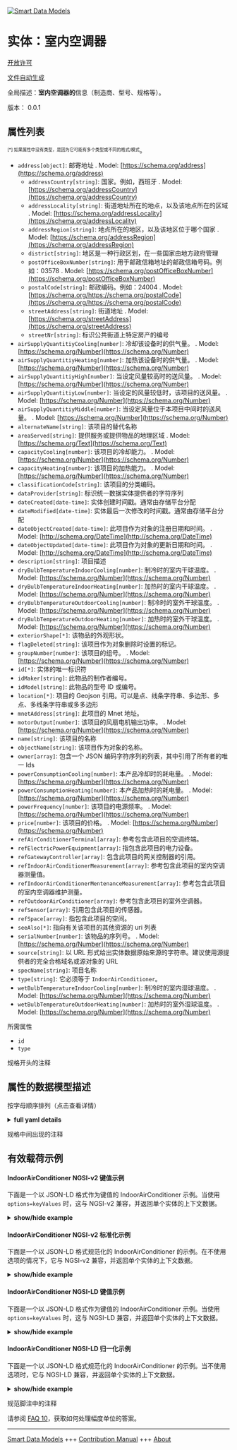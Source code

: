 <!-- 10-Header -->  
[![Smart Data Models](https://smartdatamodels.org/wp-content/uploads/2022/01/SmartDataModels_logo.png "Logo")](https://smartdatamodels.org)  
实体：室内空调器  
========<!-- /10-Header -->  
<!-- 15-License -->  
[开放许可](https://github.com/smart-data-models//dataModel.ZEB/blob/master/IndoorAirConditioner/LICENSE.md)  
[文件自动生成](https://docs.google.com/presentation/d/e/2PACX-1vTs-Ng5dIAwkg91oTTUdt8ua7woBXhPnwavZ0FxgR8BsAI_Ek3C5q97Nd94HS8KhP-r_quD4H0fgyt3/pub?start=false&loop=false&delayms=3000#slide=id.gb715ace035_0_60)  
<!-- /15-License -->  
<!-- 20-Description -->  
全局描述：**室内空调器的**信息（制造商、型号、规格等）。  
版本： 0.0.1  
<!-- /20-Description -->  
<!-- 30-PropertiesList -->  

## 属性列表  

<sup><sub>[*] 如果属性中没有类型，是因为它可能有多个类型或不同的格式/模式</sub></sup>。  
- `address[object]`: 邮寄地址  . Model: [https://schema.org/address](https://schema.org/address)	- `addressCountry[string]`: 国家。例如，西班牙  . Model: [https://schema.org/addressCountry](https://schema.org/addressCountry)  
	- `addressLocality[string]`: 街道地址所在的地点，以及该地点所在的区域  . Model: [https://schema.org/addressLocality](https://schema.org/addressLocality)  
	- `addressRegion[string]`: 地点所在的地区，以及该地区位于哪个国家  . Model: [https://schema.org/addressRegion](https://schema.org/addressRegion)  
	- `district[string]`: 地区是一种行政区划，在一些国家由地方政府管理    
	- `postOfficeBoxNumber[string]`: 用于邮政信箱地址的邮政信箱号码。例如：03578  . Model: [https://schema.org/postOfficeBoxNumber](https://schema.org/postOfficeBoxNumber)  
	- `postalCode[string]`: 邮政编码。例如：24004  . Model: [https://schema.org/https://schema.org/postalCode](https://schema.org/https://schema.org/postalCode)  
	- `streetAddress[string]`: 街道地址  . Model: [https://schema.org/streetAddress](https://schema.org/streetAddress)  
	- `streetNr[string]`: 标识公共街道上特定房产的编号    
- `airSupplyQuantitiyCooling[number]`: 冷却该设备时的供气量。  . Model: [https://schema.org/Number](https://schema.org/Number)- `airSupplyQuantitiyHeating[number]`: 加热该设备时的供气量。  . Model: [https://schema.org/Number](https://schema.org/Number)- `airSupplyQuantitiyHigh[number]`: 当设定风量较高时的送风量。  . Model: [https://schema.org/Number](https://schema.org/Number)- `airSupplyQuantitiyLow[number]`: 当设定的风量较低时，该项目的送风量。  . Model: [https://schema.org/Number](https://schema.org/Number)- `airSupplyQuantitiyMiddle[number]`: 当设定风量位于本项目中间时的送风量。  . Model: [https://schema.org/Number](https://schema.org/Number)- `alternateName[string]`: 该项目的替代名称  - `areaServed[string]`: 提供服务或提供物品的地理区域  . Model: [https://schema.org/Text](https://schema.org/Text)- `capacityCooling[number]`: 该项目的冷却能力。  . Model: [https://schema.org/Number](https://schema.org/Number)- `capacityHeating[number]`: 该项目的加热能力。  . Model: [https://schema.org/Number](https://schema.org/Number)- `classificationCode[string]`: 该项目的分类编码。  - `dataProvider[string]`: 标识统一数据实体提供者的字符序列  - `dateCreated[date-time]`: 实体创建时间戳。通常由存储平台分配  - `dateModified[date-time]`: 实体最后一次修改的时间戳。通常由存储平台分配  - `dateObjectCreated[date-time]`: 此项目作为对象的注册日期和时间。  . Model: [http://schema.org/DateTime](http://schema.org/DateTime)- `dateObjectUpdated[date-time]`: 此项目作为对象的更新日期和时间。  . Model: [http://schema.org/DateTime](http://schema.org/DateTime)- `description[string]`: 项目描述  - `dryBulbTemperatureIndoorCooling[number]`: 制冷时的室内干球温度。  . Model: [https://schema.org/Number](https://schema.org/Number)- `dryBulbTemperatureIndoorHeating[number]`: 加热时的室内干球温度。  . Model: [https://schema.org/Number](https://schema.org/Number)- `dryBulbTemperatureOutdoorCooling[number]`: 制冷时的室外干球温度。  . Model: [https://schema.org/Number](https://schema.org/Number)- `dryBulbTemperatureOutdoorHeating[number]`: 加热时的室外干球温度。  . Model: [https://schema.org/Number](https://schema.org/Number)- `exteriorShape[*]`: 该物品的外观形状。  - `flagDeleted[string]`: 该项目作为对象删除时设置的标记。  - `groupNumber[number]`: 该项目的组号。  . Model: [https://schema.org/Number](https://schema.org/Number)- `id[*]`: 实体的唯一标识符  - `idMaker[string]`: 此物品的制作者编号。  - `idModel[string]`: 此物品的型号 ID 或编号。  - `location[*]`: 项目的 Geojson 引用。可以是点、线条字符串、多边形、多点、多线条字符串或多多边形  - `mnetAddress[string]`: 此项目的 Mnet 地址。  - `motorOutput[number]`: 该项目的风扇电机输出功率。  . Model: [https://schema.org/Number](https://schema.org/Number)- `name[string]`: 该项目的名称  - `objectName[string]`: 该项目作为对象的名称。  - `owner[array]`: 包含一个 JSON 编码字符序列的列表，其中引用了所有者的唯一 Ids  - `powerConsumptionCooling[number]`: 本产品冷却时的耗电量。  . Model: [https://schema.org/Number](https://schema.org/Number)- `powerConsumptionHeating[number]`: 本产品加热时的耗电量。  . Model: [https://schema.org/Number](https://schema.org/Number)- `powerFrequency[number]`: 该项目的电源频率。  . Model: [https://schema.org/Number](https://schema.org/Number)- `price[number]`: 该项目的价格。  . Model: [https://schema.org/Number](https://schema.org/Number)- `refAirConditionerTerminal[array]`: 参考包含此项目的空调终端。  - `refElectricPowerEquipment[array]`: 指包含此项目的电力设备。  - `refGatewayController[array]`: 包含此项目的网关控制器的引用。  - `refIndoorAirConditionerMeasurement[array]`: 参考包含此项目的室内空调器测量值。  - `refIndoorAirConditionerMentenanceMeasurement[array]`: 参考包含此项目的室内空调器维护测量。  - `refOutdoorAirConditioner[array]`: 参考包含此项目的室外空调器。  - `refSensor[array]`: 引用包含此项目的传感器。  - `refSpace[array]`: 指包含此项目的空间。  - `seeAlso[*]`: 指向有关该项目的其他资源的 uri 列表  - `serialNumber[number]`: 该物品的序列号。  . Model: [https://schema.org/Number](https://schema.org/Number)- `source[string]`: 以 URL 形式给出实体数据原始来源的字符串。建议使用源提供者的完全合格域名或源对象的 URL  - `specName[string]`: 项目名称  - `type[string]`: 它必须等于 `IndoorAirConditioner`。  - `wetBulbTemperatureIndoorCooling[number]`: 制冷时的室内湿球温度。  . Model: [https://schema.org/Number](https://schema.org/Number)- `wetBulbTemperatureOutdoorHeating[number]`: 加热时的室外湿球温度。  . Model: [https://schema.org/Number](https://schema.org/Number)<!-- /30-PropertiesList -->  
<!-- 35-RequiredProperties -->  
所需属性  
- `id`  - `type`  <!-- /35-RequiredProperties -->  
<!-- 40-NotesYaml -->  
规格开头的注释  
<!-- /40-NotesYaml -->  
<!-- 50-DataModelHeader -->  
## 属性的数据模型描述  
按字母顺序排列（点击查看详情）  
<!-- /50-DataModelHeader -->  
<!-- 60-ModelYaml -->  
<details><summary><strong>full yaml details</strong></summary>    
```yaml  
IndoorAirConditioner:    
  description: Information on IndoorAirConditioner (maker, model, specification, etc.).    
  properties:    
    address:    
      description: The mailing address    
      properties:    
        addressCountry:    
          description: The country. For example, Spain    
          type: string    
          x-ngsi:    
            model: https://schema.org/addressCountry    
            type: Property    
        addressLocality:    
          description: The locality in which the street address is, and which is in the region    
          type: string    
          x-ngsi:    
            model: https://schema.org/addressLocality    
            type: Property    
        addressRegion:    
          description: The region in which the locality is, and which is in the country    
          type: string    
          x-ngsi:    
            model: https://schema.org/addressRegion    
            type: Property    
        district:    
          description: A district is a type of administrative division that, in some countries, is managed by the local government    
          type: string    
          x-ngsi:    
            type: Property    
        postOfficeBoxNumber:    
          description: The post office box number for PO box addresses. For example, 03578    
          type: string    
          x-ngsi:    
            model: https://schema.org/postOfficeBoxNumber    
            type: Property    
        postalCode:    
          description: The postal code. For example, 24004    
          type: string    
          x-ngsi:    
            model: https://schema.org/https://schema.org/postalCode    
            type: Property    
        streetAddress:    
          description: The street address    
          type: string    
          x-ngsi:    
            model: https://schema.org/streetAddress    
            type: Property    
        streetNr:    
          description: Number identifying a specific property on a public street    
          type: string    
          x-ngsi:    
            type: Property    
      type: object    
      x-ngsi:    
        model: https://schema.org/address    
        type: Property    
    airSupplyQuantitiyCooling:    
      description: Air supply quantitiy when cooling of this item.    
      minimum: 0    
      type: number    
      x-ngsi:    
        model: https://schema.org/Number    
        type: Property    
    airSupplyQuantitiyHeating:    
      description: Air supply quantitiy when heating of this item.    
      minimum: 0    
      type: number    
      x-ngsi:    
        model: https://schema.org/Number    
        type: Property    
    airSupplyQuantitiyHigh:    
      description: Air supply quantitiy when set amount of wind is high of this item.    
      minimum: 0    
      type: number    
      x-ngsi:    
        model: https://schema.org/Number    
        type: Property    
    airSupplyQuantitiyLow:    
      description: Air supply quantitiy when set amount of wind is low of this item.    
      minimum: 0    
      type: number    
      x-ngsi:    
        model: https://schema.org/Number    
        type: Property    
    airSupplyQuantitiyMiddle:    
      description: Air supply quantitiy when set amount of wind is middle of this item.    
      minimum: 0    
      type: number    
      x-ngsi:    
        model: https://schema.org/Number    
        type: Property    
    alternateName:    
      description: An alternative name for this item    
      type: string    
      x-ngsi:    
        type: Property    
    areaServed:    
      description: The geographic area where a service or offered item is provided    
      type: string    
      x-ngsi:    
        model: https://schema.org/Text    
        type: Property    
    capacityCooling:    
      description: Capacity cooling of this item.    
      minimum: 0    
      type: number    
      x-ngsi:    
        model: https://schema.org/Number    
        type: Property    
    capacityHeating:    
      description: Capacity heating of this item.    
      minimum: 0    
      type: number    
      x-ngsi:    
        model: https://schema.org/Number    
        type: Property    
    classificationCode:    
      description: Classification code of this item.    
      type: string    
      x-ngsi:    
        type: Property    
    dataProvider:    
      description: A sequence of characters identifying the provider of the harmonised data entity    
      type: string    
      x-ngsi:    
        type: Property    
    dateCreated:    
      description: Entity creation timestamp. This will usually be allocated by the storage platform    
      format: date-time    
      type: string    
      x-ngsi:    
        type: Property    
    dateModified:    
      description: Timestamp of the last modification of the entity. This will usually be allocated by the storage platform    
      format: date-time    
      type: string    
      x-ngsi:    
        type: Property    
    dateObjectCreated:    
      description: The registration date and time of this item as an object.    
      format: date-time    
      type: string    
      x-ngsi:    
        model: http://schema.org/DateTime    
        type: Property    
    dateObjectUpdated:    
      description: The update date and time of this item as an object.    
      format: date-time    
      type: string    
      x-ngsi:    
        model: http://schema.org/DateTime    
        type: Property    
    description:    
      description: A description of this item    
      type: string    
      x-ngsi:    
        type: Property    
    dryBulbTemperatureIndoorCooling:    
      description: Indoor dry bulb temperature when cooling.    
      minimum: 0    
      type: number    
      x-ngsi:    
        model: https://schema.org/Number    
        type: Property    
    dryBulbTemperatureIndoorHeating:    
      description: Indoor dry bulb temperature when heating.    
      minimum: 0    
      type: number    
      x-ngsi:    
        model: https://schema.org/Number    
        type: Property    
    dryBulbTemperatureOutdoorCooling:    
      description: Outdoor dry bulb temperature when cooling.    
      minimum: 0    
      type: number    
      x-ngsi:    
        model: https://schema.org/Number    
        type: Property    
    dryBulbTemperatureOutdoorHeating:    
      description: Outdoor dry bulb temperature when heating.    
      minimum: 0    
      type: number    
      x-ngsi:    
        model: https://schema.org/Number    
        type: Property    
    exteriorShape:    
      description: Exterior shape of this item.    
      oneOf:    
        - description: Geojson reference to the item. Point    
          properties:    
            bbox:    
              description: BBox of the  Point    
              items:    
                type: number    
              minItems: 4    
              type: array    
              x-ngsi:    
                type: Property    
            coordinates:    
              description: Coordinates of the Point    
              items:    
                type: number    
              minItems: 2    
              type: array    
              x-ngsi:    
                type: Property    
            type:    
              enum:    
                - Point    
              type: string    
          required:    
            - type    
            - coordinates    
          title: GeoJSON Point    
          type: object    
          x-ngsi:    
            type: GeoProperty    
        - description: Geojson reference to the item. LineString    
          properties:    
            bbox:    
              description: BBox coordinates of the LineString    
              items:    
                type: number    
              minItems: 4    
              type: array    
              x-ngsi:    
                type: Property    
            coordinates:    
              description: Coordinates of the LineString    
              items:    
                items:    
                  type: number    
                minItems: 2    
                type: array    
              minItems: 2    
              type: array    
              x-ngsi:    
                type: Property    
            type:    
              enum:    
                - LineString    
              type: string    
          required:    
            - type    
            - coordinates    
          title: GeoJSON LineString    
          type: object    
          x-ngsi:    
            type: GeoProperty    
        - description: Geojson reference to the item. Polygon    
          properties:    
            bbox:    
              description: BBox coordinates of the Polygon    
              items:    
                type: number    
              minItems: 4    
              type: array    
              x-ngsi:    
                type: Property    
            coordinates:    
              description: Coordinates of the Polygon    
              items:    
                items:    
                  items:    
                    type: number    
                  minItems: 2    
                  type: array    
                minItems: 4    
                type: array    
              type: array    
              x-ngsi:    
                type: Property    
            type:    
              enum:    
                - Polygon    
              type: string    
          required:    
            - type    
            - coordinates    
          title: GeoJSON Polygon    
          type: object    
          x-ngsi:    
            type: GeoProperty    
        - description: Geojson reference to the item. MultiPoint    
          properties:    
            bbox:    
              description: BBox coordinates of the LineString    
              items:    
                type: number    
              minItems: 4    
              type: array    
              x-ngsi:    
                type: Property    
            coordinates:    
              description: Coordinates of the MulitPoint    
              items:    
                items:    
                  type: number    
                minItems: 2    
                type: array    
              type: array    
              x-ngsi:    
                type: Property    
            type:    
              enum:    
                - MultiPoint    
              type: string    
          required:    
            - type    
            - coordinates    
          title: GeoJSON MultiPoint    
          type: object    
          x-ngsi:    
            type: GeoProperty    
        - description: Geojson reference to the item. MultiLineString    
          properties:    
            bbox:    
              description: BBox coordinates of the LineString    
              items:    
                type: number    
              minItems: 4    
              type: array    
              x-ngsi:    
                type: Property    
            coordinates:    
              description: Coordinates of the MultiLineString    
              items:    
                items:    
                  items:    
                    type: number    
                  minItems: 2    
                  type: array    
                minItems: 2    
                type: array    
              type: array    
              x-ngsi:    
                type: Property    
            type:    
              enum:    
                - MultiLineString    
              type: string    
          required:    
            - type    
            - coordinates    
          title: GeoJSON MultiLineString    
          type: object    
          x-ngsi:    
            type: GeoProperty    
        - description: Geojson reference to the item. MultiLineString    
          properties:    
            bbox:    
              items:    
                type: number    
              minItems: 4    
              type: array    
            coordinates:    
              description: Coordinates of the MultiPolygon    
              items:    
                items:    
                  items:    
                    items:    
                      type: number    
                    minItems: 2    
                    type: array    
                  minItems: 4    
                  type: array    
                type: array    
              type: array    
              x-ngsi:    
                type: Property    
            type:    
              enum:    
                - MultiPolygon    
              type: string    
          required:    
            - type    
            - coordinates    
          title: GeoJSON MultiPolygon    
          type: object    
          x-ngsi:    
            type: GeoProperty    
      x-ngsi:    
        type: GeoProperty    
    flagDeleted:    
      description: Flag set when this item is deleted as an object.    
      type: string    
      x-ngsi:    
        type: Property    
    groupNumber:    
      description: Group number of this item.    
      minimum: 0    
      type: number    
      x-ngsi:    
        model: https://schema.org/Number    
        type: Property    
    id:    
      anyOf:    
        - description: Identifier format of any NGSI entity    
          maxLength: 256    
          minLength: 1    
          pattern: ^[\w\-\.\{\}\$\+\*\[\]`|~^@!,:\\]+$    
          type: string    
          x-ngsi:    
            type: Property    
        - description: Identifier format of any NGSI entity    
          format: uri    
          type: string    
          x-ngsi:    
            type: Property    
      description: Unique identifier of the entity    
      x-ngsi:    
        type: Relationship    
    idMaker:    
      description: Makerid of this item.    
      type: string    
      x-ngsi:    
        type: Property    
    idModel:    
      description: Model id or number of this item.    
      type: string    
      x-ngsi:    
        type: Property    
    location:    
      description: Geojson reference to the item. It can be Point, LineString, Polygon, MultiPoint, MultiLineString or MultiPolygon    
      oneOf:    
        - description: Geojson reference to the item. Point    
          properties:    
            bbox:    
              description: BBox of the  Point    
              items:    
                type: number    
              minItems: 4    
              type: array    
              x-ngsi:    
                type: Property    
            coordinates:    
              description: Coordinates of the Point    
              items:    
                type: number    
              minItems: 2    
              type: array    
              x-ngsi:    
                type: Property    
            type:    
              enum:    
                - Point    
              type: string    
          required:    
            - type    
            - coordinates    
          title: GeoJSON Point    
          type: object    
          x-ngsi:    
            type: GeoProperty    
        - description: Geojson reference to the item. LineString    
          properties:    
            bbox:    
              description: BBox coordinates of the LineString    
              items:    
                type: number    
              minItems: 4    
              type: array    
              x-ngsi:    
                type: Property    
            coordinates:    
              description: Coordinates of the LineString    
              items:    
                items:    
                  type: number    
                minItems: 2    
                type: array    
              minItems: 2    
              type: array    
              x-ngsi:    
                type: Property    
            type:    
              enum:    
                - LineString    
              type: string    
          required:    
            - type    
            - coordinates    
          title: GeoJSON LineString    
          type: object    
          x-ngsi:    
            type: GeoProperty    
        - description: Geojson reference to the item. Polygon    
          properties:    
            bbox:    
              description: BBox coordinates of the Polygon    
              items:    
                type: number    
              minItems: 4    
              type: array    
              x-ngsi:    
                type: Property    
            coordinates:    
              description: Coordinates of the Polygon    
              items:    
                items:    
                  items:    
                    type: number    
                  minItems: 2    
                  type: array    
                minItems: 4    
                type: array    
              type: array    
              x-ngsi:    
                type: Property    
            type:    
              enum:    
                - Polygon    
              type: string    
          required:    
            - type    
            - coordinates    
          title: GeoJSON Polygon    
          type: object    
          x-ngsi:    
            type: GeoProperty    
        - description: Geojson reference to the item. MultiPoint    
          properties:    
            bbox:    
              description: BBox coordinates of the LineString    
              items:    
                type: number    
              minItems: 4    
              type: array    
              x-ngsi:    
                type: Property    
            coordinates:    
              description: Coordinates of the MulitPoint    
              items:    
                items:    
                  type: number    
                minItems: 2    
                type: array    
              type: array    
              x-ngsi:    
                type: Property    
            type:    
              enum:    
                - MultiPoint    
              type: string    
          required:    
            - type    
            - coordinates    
          title: GeoJSON MultiPoint    
          type: object    
          x-ngsi:    
            type: GeoProperty    
        - description: Geojson reference to the item. MultiLineString    
          properties:    
            bbox:    
              description: BBox coordinates of the LineString    
              items:    
                type: number    
              minItems: 4    
              type: array    
              x-ngsi:    
                type: Property    
            coordinates:    
              description: Coordinates of the MultiLineString    
              items:    
                items:    
                  items:    
                    type: number    
                  minItems: 2    
                  type: array    
                minItems: 2    
                type: array    
              type: array    
              x-ngsi:    
                type: Property    
            type:    
              enum:    
                - MultiLineString    
              type: string    
          required:    
            - type    
            - coordinates    
          title: GeoJSON MultiLineString    
          type: object    
          x-ngsi:    
            type: GeoProperty    
        - description: Geojson reference to the item. MultiLineString    
          properties:    
            bbox:    
              items:    
                type: number    
              minItems: 4    
              type: array    
            coordinates:    
              description: Coordinates of the MultiPolygon    
              items:    
                items:    
                  items:    
                    items:    
                      type: number    
                    minItems: 2    
                    type: array    
                  minItems: 4    
                  type: array    
                type: array    
              type: array    
              x-ngsi:    
                type: Property    
            type:    
              enum:    
                - MultiPolygon    
              type: string    
          required:    
            - type    
            - coordinates    
          title: GeoJSON MultiPolygon    
          type: object    
          x-ngsi:    
            type: GeoProperty    
      x-ngsi:    
        type: GeoProperty    
    mnetAddress:    
      description: Mnet address of this item.    
      type: string    
      x-ngsi:    
        type: Property    
    motorOutput:    
      description: Fan motor output of this item.    
      minimum: 0    
      type: number    
      x-ngsi:    
        model: https://schema.org/Number    
        type: Property    
    name:    
      description: The name of this item    
      type: string    
      x-ngsi:    
        type: Property    
    objectName:    
      description: Name of this item as an object.    
      type: string    
      x-ngsi:    
        type: Property    
    owner:    
      description: A List containing a JSON encoded sequence of characters referencing the unique Ids of the owner(s)    
      items:    
        anyOf:    
          - description: Identifier format of any NGSI entity    
            maxLength: 256    
            minLength: 1    
            pattern: ^[\w\-\.\{\}\$\+\*\[\]`|~^@!,:\\]+$    
            type: string    
            x-ngsi:    
              type: Property    
          - description: Identifier format of any NGSI entity    
            format: uri    
            type: string    
            x-ngsi:    
              type: Property    
        description: Unique identifier of the entity    
        x-ngsi:    
          type: Relationship    
      type: array    
      x-ngsi:    
        type: Property    
    powerConsumptionCooling:    
      description: Power consumption when cooling of this item.    
      minimum: 0    
      type: number    
      x-ngsi:    
        model: https://schema.org/Number    
        type: Property    
    powerConsumptionHeating:    
      description: Power consumption when heating of this item.    
      minimum: 0    
      type: number    
      x-ngsi:    
        model: https://schema.org/Number    
        type: Property    
    powerFrequency:    
      description: Power frequency of this item.    
      minimum: 0    
      type: number    
      x-ngsi:    
        model: https://schema.org/Number    
        type: Property    
    price:    
      description: Price of this item.    
      minimum: 0    
      type: number    
      x-ngsi:    
        model: https://schema.org/Number    
        type: Property    
    refAirConditionerTerminal:    
      description: Reference to the air conditioner terminal containing this item.    
      items:    
        description: Reference to the air conditioner terminal containing this item.    
        minItems: 1    
        type: string    
        uniqueItems: yes    
        x-ngsi:    
          type: Relationship    
      type: array    
      x-ngsi:    
        type: Relationship    
    refElectricPowerEquipment:    
      description: Reference to the electric power equipment containing this item.    
      items:    
        description: Reference to the electric power equipment containing this item.    
        minItems: 1    
        type: string    
        uniqueItems: yes    
        x-ngsi:    
          type: Relationship    
      type: array    
      x-ngsi:    
        type: Relationship    
    refGatewayController:    
      description: Reference to the gateway controller containing this item.    
      items:    
        description: Reference to the gateway controller containing this item.    
        minItems: 1    
        type: string    
        uniqueItems: yes    
        x-ngsi:    
          type: Relationship    
      type: array    
      x-ngsi:    
        type: Relationship    
    refIndoorAirConditionerMeasurement:    
      description: Reference to the indoor air conditioner measurement containing this item.    
      items:    
        description: Reference to the indoor air conditioner measurement containing this item.    
        minItems: 1    
        type: string    
        uniqueItems: yes    
        x-ngsi:    
          type: Relationship    
      type: array    
      x-ngsi:    
        type: Relationship    
    refIndoorAirConditionerMentenanceMeasurement:    
      description: Reference to the indoor air conditioner mentenance measurement containing this item.    
      items:    
        description: Reference to the indoor air conditioner mentenance measurement containing this item.    
        minItems: 1    
        type: string    
        uniqueItems: yes    
        x-ngsi:    
          type: Relationship    
      type: array    
      x-ngsi:    
        type: Relationship    
    refOutdoorAirConditioner:    
      description: Reference to the outdoor air conditioner containing this item.    
      items:    
        description: Reference to the outdoor air conditioner containing this item.    
        minItems: 1    
        type: string    
        uniqueItems: yes    
        x-ngsi:    
          type: Relationship    
      type: array    
      x-ngsi:    
        type: Relationship    
    refSensor:    
      description: Reference to the sensor containing this item.    
      items:    
        description: Reference to the sensor containing this item.    
        minItems: 1    
        type: string    
        uniqueItems: yes    
        x-ngsi:    
          type: Relationship    
      type: array    
      x-ngsi:    
        type: Relationship    
    refSpace:    
      description: Reference to the space containing this item.    
      items:    
        description: Reference to the space containing this item.    
        minItems: 1    
        type: string    
        uniqueItems: yes    
        x-ngsi:    
          type: Relationship    
      type: array    
      x-ngsi:    
        type: Relationship    
    seeAlso:    
      description: list of uri pointing to additional resources about the item    
      oneOf:    
        - items:    
            format: uri    
            type: string    
          minItems: 1    
          type: array    
        - format: uri    
          type: string    
      x-ngsi:    
        type: Property    
    serialNumber:    
      description: ' Serial number of this item.'    
      minimum: 0    
      type: number    
      x-ngsi:    
        model: https://schema.org/Number    
        type: Property    
    source:    
      description: A sequence of characters giving the original source of the entity data as a URL. Recommended to be the fully qualified domain name of the source provider, or the URL to the source object    
      type: string    
      x-ngsi:    
        type: Property    
    specName:    
      description: Name of this item.    
      type: string    
      x-ngsi:    
        type: Property    
    type:    
      description: It must be equal to `IndoorAirConditioner`.    
      enum:    
        - IndoorAirConditioner    
      type: string    
      x-ngsi:    
        type: Property    
    wetBulbTemperatureIndoorCooling:    
      description: Indoor wet bulb temperature when cooling.    
      minimum: 0    
      type: number    
      x-ngsi:    
        model: https://schema.org/Number    
        type: Property    
    wetBulbTemperatureOutdoorHeating:    
      description: Outdoor wet bulb temperature when heating.    
      minimum: 0    
      type: number    
      x-ngsi:    
        model: https://schema.org/Number    
        type: Property    
  required:    
    - id    
    - type    
  type: object    
  x-derived-from: ''    
  x-disclaimer: Redistribution and use in source and binary forms, with or without modification, are permitted  provided that the license conditions are met. Copyleft (c) 2025 Contributors to Smart Data Models Program    
  x-license-url: https://github.com/smart-data-models/dataModel.ZEB/blob/master/IndoorAirConditioner/LICENSE.md    
  x-model-schema: https://smart-data-models.github.io/dataModel.ZEB/IndoorAirConditioner/schema.json    
  x-model-tags: Smart Building    
  x-version: 0.0.1    
```  
</details>    
<!-- /60-ModelYaml -->  
<!-- 70-MiddleNotes -->  
规格中间出现的注释  
<!-- /70-MiddleNotes -->  
<!-- 80-Examples -->  
## 有效载荷示例  
#### IndoorAirConditioner NGSI-v2 键值示例  
下面是一个以 JSON-LD 格式作为键值的 IndoorAirConditioner 示例。当使用 `options=keyValues` 时，这与 NGSI-v2 兼容，并返回单个实体的上下文数据。  
<details><summary><strong>show/hide example</strong></summary>    
```json  
{  
  "id": "urn:ngsi-ld:IndoorAirConditioner:FAI0000000001",  
  "type": "IndoorAirConditioner",  
  "dateObjectCreated": "2020-07-20T17:17:00.621Z",  
  "dateObjectUpdated": "2020-07-20T17:17:00.621Z",  
  "flagDeleted": "false",  
  "idMaker": "108420",  
  "idModel": "PL-ZRP63EA7",  
  "objectName": "07052_PAC-CK4:PL-ZRP63EA6:677688",  
  "refGatewayController": [  
    "urn:ngsi-ld:GatewayController:FGA0000000001"  
  ],  
  "refIndoorAirConditionerMeasurement": [  
    "urn:ngsi-ld:IndoorAirConditionerMeasurement:FAI0000000001"  
  ],  
  "refOutdoorAirConditioner": [  
    "urn:ngsi-ld:OutdoorAirConditioner:FAO0000000001"  
  ]  
}  
```  
</details>  
#### IndoorAirConditioner NGSI-v2 标准化示例  
下面是一个以 JSON-LD 格式规范化的 IndoorAirConditioner 的示例。在不使用选项的情况下，它与 NGSI-v2 兼容，并返回单个实体的上下文数据。  
<details><summary><strong>show/hide example</strong></summary>    
```json  
{  
  "id": "urn:ngsi-ld:IndoorAirConditioner:FAI0000000001",  
  "type": "IndoorAirConditioner",  
  "dateObjectCreated": {  
    "type": "DateTime",  
    "value": "2020-07-20T17:17:00.621Z"  
  },  
  "dateObjectUpdated": {  
    "type": "DateTime",  
    "value": "2020-07-20T17:17:00.621Z"  
  },  
  "flagDeleted": {  
    "type": "Text",  
    "value": "false"  
  },  
  "idMaker": {  
    "type": "Text",  
    "value": "108420"  
  },  
  "idModel": {  
    "type": "Text",  
    "value": "PL-ZRP63EA7"  
  },  
  "objectName": {  
    "type": "Text",  
    "value": "07052_PAC-CK4:PL-ZRP63EA6:677688"  
  },  
  "refGatewayController": {  
    "type": "URI",  
    "value": "urn:ngsi-ld:GatewayController:FGA0000000001"  
  },  
  "refIndoorAirConditionerMeasurement": {  
    "type": "URI",  
    "value": "urn:ngsi-ld:IndoorAirConditionerMeasurement:FAI0000000001"  
  },  
  "refOutdoorAirConditioner": {  
    "type": "URI",  
    "value": "urn:ngsi-ld:OutdoorAirConditioner:FAO0000000001"  
  }  
}  
```  
</details>  
#### IndoorAirConditioner NGSI-LD 键值示例  
下面是一个以 JSON-LD 格式作为键值的 IndoorAirConditioner 示例。当使用 `options=keyValues` 时，这与 NGSI-LD 兼容，并返回单个实体的上下文数据。  
<details><summary><strong>show/hide example</strong></summary>    
```json  
{  
  "@context": [  
    "https://smart-data-models.github.io/dataModel.ZEB/context.jsonld"  
  ],  
  "id": "urn:ngsi-ld:IndoorAirConditioner:FAI0000000001",  
  "type": "IndoorAirConditioner",  
  "dateObjectCreated": "2020-07-20T17:17:00.621Z",  
  "dateObjectUpdated": "2020-07-20T17:17:00.621Z",  
  "flagDeleted": "false",  
  "idMaker": "108420",  
  "idModel": "PL-ZRP63EA7",  
  "objectName": "07052_PAC-CK4:PL-ZRP63EA6:677688",  
  "refGatewayController": [  
    "urn:ngsi-ld:GatewayController:FGA0000000001"  
  ],  
  "refIndoorAirConditionerMeasurement": [  
    "urn:ngsi-ld:IndoorAirConditionerMeasurement:FAI0000000001"  
  ],  
  "refOutdoorAirConditioner": [  
    "urn:ngsi-ld:OutdoorAirConditioner:FAO0000000001"  
  ]  
}  
```  
</details>  
#### IndoorAirConditioner NGSI-LD 归一化示例  
下面是一个以 JSON-LD 格式规范化的 IndoorAirConditioner 的示例。当不使用选项时，它与 NGSI-LD 兼容，并返回单个实体的上下文数据。  
<details><summary><strong>show/hide example</strong></summary>    
```json  
{  
  "id": "urn:ngsi-ld:IndoorAirConditioner:FAI0000000001",  
  "type": "IndoorAirConditioner",  
  "dateObjectCreated": {  
    "type": "Property",  
    "value": {  
      "@type": "string",  
      "@value": "2020-07-20T17:17:00.621Z"  
    }  
  },  
  "dateObjectUpdated": {  
    "type": "Property",  
    "value": {  
      "@type": "string",  
      "@value": "2020-07-20T17:17:00.621Z"  
    }  
  },  
  "flagDeleted": {  
    "type": "Property",  
    "value": "false"  
  },  
  "idMaker": {  
    "type": "Property",  
    "value": "108420"  
  },  
  "idModel": {  
    "type": "Property",  
    "value": "PL-ZRP63EA7"  
  },  
  "objectName": {  
    "type": "Property",  
    "value": "07052_PAC-CK4:PL-ZRP63EA6:677688"  
  },  
  "refGatewayController": {  
    "type": "Relationship",  
    "object": "urn:ngsi-ld:GatewayController:FGA0000000001"  
  },  
  "refIndoorAirConditionerMeasurement": {  
    "type": "Relationship",  
    "object": "urn:ngsi-ld:IndoorAirConditionerMeasurement:FAI0000000001"  
  },  
  "refOutdoorAirConditioner": {  
    "type": "Relationship",  
    "object": "urn:ngsi-ld:OutdoorAirConditioner:FAO0000000001"  
  },  
  "@context": [  
    "https://smart-data-models.github.io/dataModel.ZEB/context.jsonld"  
  ]  
}  
```  
</details><!-- /80-Examples -->  
<!-- 90-FooterNotes -->  
规范脚注中的注释  
<!-- /90-FooterNotes -->  
<!-- 95-Units -->  
请参阅 [FAQ 10](https://smartdatamodels.org/index.php/faqs/)，获取如何处理幅度单位的答案。  
<!-- /95-Units -->  
<!-- 97-LastFooter -->  
---  
[Smart Data Models](https://smartdatamodels.org) +++ [Contribution Manual](https://bit.ly/contribution_manual) +++ [About](https://bit.ly/Introduction_SDM)<!-- /97-LastFooter -->  
